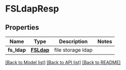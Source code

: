 # FSLdapResp

## Properties
Name | Type | Description | Notes
------------ | ------------- | ------------- | -------------
**fs_ldap** | [**FSLdap**](FSLdap.md) | file storage ldap | 

[[Back to Model list]](../README.md#documentation-for-models) [[Back to API list]](../README.md#documentation-for-api-endpoints) [[Back to README]](../README.md)


